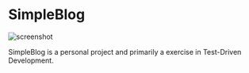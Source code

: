# SimpleBlog

![screenshot](http://i.imgur.com/baElZql.png)

SimpleBlog is a personal project and primarily a exercise in Test-Driven Development.
